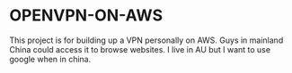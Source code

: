# OPENVPN-ON-AWS
This project is for building up a VPN personally on AWS. Guys in mainland China could access it to browse websites. I live in AU but I want to use google when in china. 
